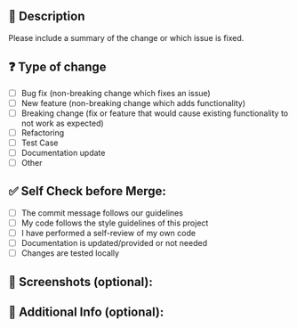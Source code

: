 ## 📝 Description

Please include a summary of the change or which issue is fixed.

## ❓ Type of change

- [ ] Bug fix (non-breaking change which fixes an issue)
- [ ] New feature (non-breaking change which adds functionality)
- [ ] Breaking change (fix or feature that would cause existing functionality to not work as expected)
- [ ] Refactoring
- [ ] Test Case
- [ ] Documentation update
- [ ] Other

## ✅ Self Check before Merge:

- [ ] The commit message follows our guidelines
- [ ] My code follows the style guidelines of this project
- [ ] I have performed a self-review of my own code
- [ ] Documentation is updated/provided or not needed
- [ ] Changes are tested locally

## 📸 Screenshots (optional):

## 👀 Additional Info (optional):